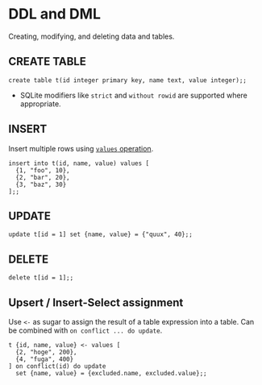 # DDL and DML

Creating, modifying, and deleting data and tables.

## CREATE TABLE

```erq
create table t(id integer primary key, name text, value integer);;
```

- SQLite modifiers like `strict` and `without rowid` are supported where appropriate.

## INSERT

Insert multiple rows using [`values` operation](./table-operations/values.md).

```erq
insert into t(id, name, value) values [
  {1, "foo", 10},
  {2, "bar", 20},
  {3, "baz", 30}
];;
```

## UPDATE

```erq
update t[id = 1] set {name, value} = {"quux", 40};;
```

## DELETE

```erq
delete t[id = 1];;
```

## Upsert / Insert-Select assignment

Use `<-` as sugar to assign the result of a table expression into a table. Can be combined with `on conflict ... do update`.

```erq
t {id, name, value} <- values [
  {2, "hoge", 200},
  {4, "fuga", 400}
] on conflict(id) do update
  set {name, value} = {excluded.name, excluded.value};;
```
